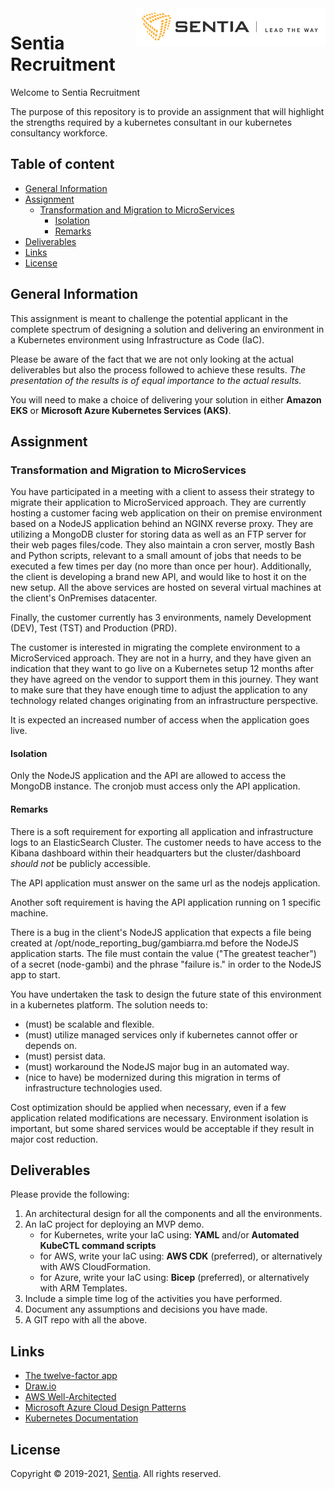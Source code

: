
<a href="https://sentia.com/">
    <img src="assets/logo.jpg" alt="Sentia - Lead the way" title="Sentia" align="right" height="60" />
</a>

# Sentia Recruitment

Welcome to Sentia Recruitment

The purpose of this repository is to provide an assignment that will highlight the strengths required by a kubernetes consultant in our kubernetes consultancy workforce.

## Table of content

- [General Information](#general-information)
- [Assignment](#assignment)
    - [Transformation and Migration to MicroServices](#transformation-and-migration-to-MicroServices)
        - [Isolation](#Isolation)
        - [Remarks](#Remarks)
- [Deliverables](#deliverables)
- [Links](#links)
- [License](#license)

## General Information

This assignment is meant to challenge the potential applicant in the complete spectrum of designing a solution and delivering an environment in a Kubernetes environment using Infrastructure as Code (IaC).

Please be aware of the fact that we are not only looking at the actual deliverables but also the process followed to achieve these results. *The presentation of the results is of equal importance to the actual results.*

You will need to make a choice of delivering your solution in either **Amazon EKS** or **Microsoft Azure Kubernetes Services (AKS)**.

## Assignment

### Transformation and Migration to MicroServices

You have participated in a meeting with a client to assess their strategy to migrate their application to MicroServiced approach. They are currently hosting a customer facing web application on their on premise environment based on a NodeJS application behind an NGINX reverse proxy. They are utilizing a MongoDB cluster for storing data as well as an FTP server for their web pages files/code. They also maintain a cron server, mostly Bash and Python scripts, relevant to a small amount of jobs that needs to be executed a few times per day (no more than once per hour). Additionally, the client is developing a brand new API, and would like to host it on the new setup.
All the above services are hosted on several virtual machines at the client's OnPremises datacenter.

Finally, the customer currently has 3 environments, namely Development (DEV), Test (TST) and Production (PRD).

The customer is interested in migrating the complete environment to a MicroServiced approach. They are not in a hurry, and they have given an indication that they want to go live on a Kubernetes setup 12 months after they have agreed on the vendor to support them in this journey. They want to make sure that they have enough time to adjust the application to any technology related changes originating from an infrastructure perspective.

It is expected an increased number of access when the application goes live.

#### Isolation

Only the NodeJS application and the API are allowed to access the MongoDB instance.
The cronjob must access only the API application.

#### Remarks

There is a soft requirement for exporting all application and infrastructure logs to an ElasticSearch Cluster. The customer needs to have access to the Kibana dashboard within their headquarters but the cluster/dashboard *should not* be publicly accessible.

The API application must answer on the same url as the nodejs application.

Another soft requirement is having the API application running on 1 specific machine.

There is a bug in the client's NodeJS application that expects a file being created at /opt/node_reporting_bug/gambiarra.md before the NodeJS application starts. The file must contain the value ("The greatest teacher") of a secret (node-gambi) and the phrase "failure is." in order to the NodeJS app to start.

You have undertaken the task to design the future state of this environment in a kubernetes platform.
The solution needs to:
* (must) be scalable and flexible.
* (must) utilize managed services only if kubernetes cannot offer or depends on.
* (must) persist data.
* (must) workaround the NodeJS major bug in an automated way.
* (nice to have) be modernized during this migration in terms of infrastructure technologies used.

Cost optimization should be applied when necessary, even if a few application related modifications are necessary. Environment isolation is important, but some shared services would be acceptable if they result in major cost reduction.

## Deliverables

Please provide the following:
1. An architectural design for all the components and all the environments.
2. An IaC project for deploying an MVP demo.
    * for Kubernetes, write your IaC using: **YAML** and/or **Automated KubeCTL command scripts**
    * for AWS, write your IaC using: **AWS CDK** (preferred), or alternatively with AWS CloudFormation.
    * for Azure, write your IaC using: **Bicep** (preferred), or alternatively with ARM Templates.
3. Include a simple time log of the activities you have performed.
4. Document any assumptions and decisions you have made.
5. A GIT repo with all the above.

## Links

- [The twelve-factor app](https://12factor.net/)
- [Draw.io](https://www.draw.io/)
- [AWS Well-Architected](https://aws.amazon.com/architecture/well-architected/)
- [Microsoft Azure Cloud Design Patterns](https://docs.microsoft.com/en-us/azure/architecture/patterns/)
- [Kubernetes Documentation](https://kubernetes.io/docs/home/)

## License

Copyright © 2019-2021, [Sentia](https://sentia.com). All rights reserved.
